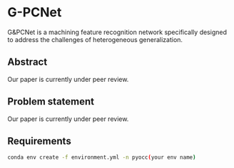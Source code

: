 # G-PCNet
G&amp;PCNet is a machining feature recognition network specifically designed to address the challenges of heterogeneous generalization.
## Abstract
Our paper is currently under peer review.
## Problem statement
Our paper is currently under peer review.
## Requirements
```bash
conda env create -f environment.yml -n pyocc(your env name)
